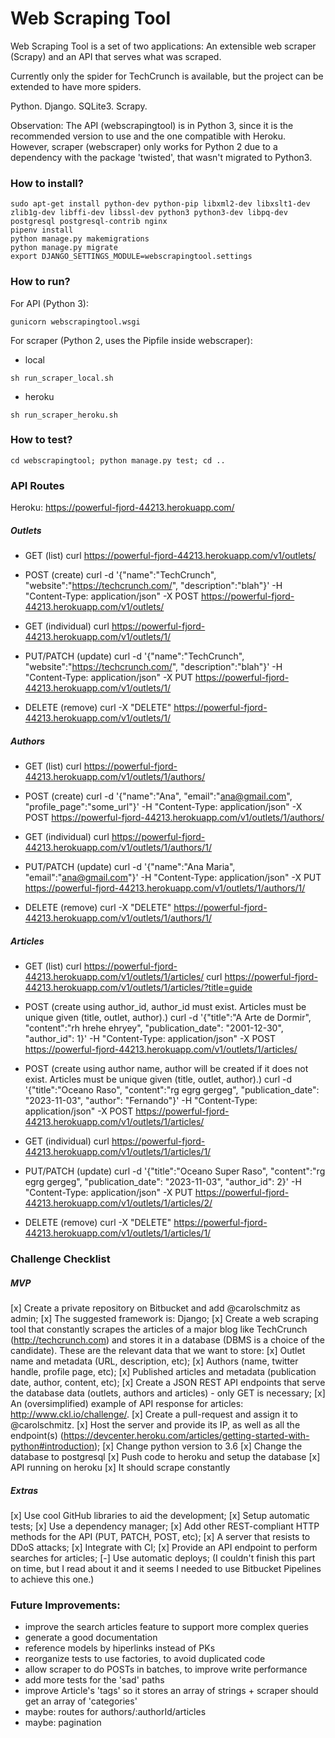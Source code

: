 # Web Scraping Tool #

Web Scraping Tool is a set of two applications: An extensible web scraper (Scrapy) and an API that serves what was scraped.

Currently only the spider for TechCrunch is available, but the project can be extended to have more spiders.

Python. Django. SQLite3. Scrapy.

Observation: The API (webscrapingtool) is in Python 3, since it is the recommended version to use and the one compatible with Heroku. However, scraper (webscraper) only works for Python 2 due to a dependency with the package 'twisted', that wasn't migrated to Python3.

### How to install? ###

```
sudo apt-get install python-dev python-pip libxml2-dev libxslt1-dev zlib1g-dev libffi-dev libssl-dev python3 python3-dev libpq-dev postgresql postgresql-contrib nginx
pipenv install
python manage.py makemigrations
python manage.py migrate
export DJANGO_SETTINGS_MODULE=webscrapingtool.settings
```

### How to run? ###

For API (Python 3):
```
gunicorn webscrapingtool.wsgi
```

For scraper (Python 2, uses the Pipfile inside webscraper):
- local
```
sh run_scraper_local.sh
```

- heroku
```
sh run_scraper_heroku.sh
```

### How to test? ###

```
cd webscrapingtool; python manage.py test; cd ..
```

### API Routes ###

Heroku: https://powerful-fjord-44213.herokuapp.com/

##### Outlets

- GET (list)
curl https://powerful-fjord-44213.herokuapp.com/v1/outlets/

- POST (create)
curl -d '{"name":"TechCrunch", "website":"https://techcrunch.com/", "description":"blah"}' -H "Content-Type: application/json" -X POST https://powerful-fjord-44213.herokuapp.com/v1/outlets/

- GET (individual)
curl https://powerful-fjord-44213.herokuapp.com/v1/outlets/1/

- PUT/PATCH (update)
curl -d '{"name":"TechCrunch", "website":"https://techcrunch.com/", "description":"blah"}' -H "Content-Type: application/json" -X PUT https://powerful-fjord-44213.herokuapp.com/v1/outlets/1/

- DELETE (remove)
curl -X "DELETE" https://powerful-fjord-44213.herokuapp.com/v1/outlets/1/

##### Authors

- GET (list)
curl https://powerful-fjord-44213.herokuapp.com/v1/outlets/1/authors/

- POST (create)
curl -d '{"name":"Ana", "email":"ana@gmail.com", "profile_page":"some_url"}' -H "Content-Type: application/json" -X POST https://powerful-fjord-44213.herokuapp.com/v1/outlets/1/authors/

- GET (individual)
curl https://powerful-fjord-44213.herokuapp.com/v1/outlets/1/authors/1/

- PUT/PATCH (update)
curl -d '{"name":"Ana Maria", "email":"ana@gmail.com"}' -H "Content-Type: application/json" -X PUT https://powerful-fjord-44213.herokuapp.com/v1/outlets/1/authors/1/

- DELETE (remove)
curl -X "DELETE" https://powerful-fjord-44213.herokuapp.com/v1/outlets/1/authors/1/

##### Articles

- GET (list)
curl https://powerful-fjord-44213.herokuapp.com/v1/outlets/1/articles/
curl https://powerful-fjord-44213.herokuapp.com/v1/outlets/1/articles/?title=guide

- POST (create using author_id, author_id must exist. Articles must be unique given (title, outlet, author).)
curl -d '{"title":"A Arte de Dormir", "content":"rh hrehe ehryey", "publication_date": "2001-12-30", "author_id": 1}' -H "Content-Type: application/json" -X POST https://powerful-fjord-44213.herokuapp.com/v1/outlets/1/articles/

- POST (create using author name, author will be created if it does not exist. Articles must be unique given (title, outlet, author).)
curl -d '{"title":"Oceano Raso", "content":"rg egrg gergeg", "publication_date": "2023-11-03", "author": "Fernando"}' -H "Content-Type: application/json" -X POST https://powerful-fjord-44213.herokuapp.com/v1/outlets/1/articles/

- GET (individual)
curl https://powerful-fjord-44213.herokuapp.com/v1/outlets/1/articles/1/

- PUT/PATCH (update)
curl -d '{"title":"Oceano Super Raso", "content":"rg egrg gergeg", "publication_date": "2023-11-03", "author_id": 2}' -H "Content-Type: application/json" -X PUT https://powerful-fjord-44213.herokuapp.com/v1/outlets/1/articles/2/

- DELETE (remove)
curl -X "DELETE" https://powerful-fjord-44213.herokuapp.com/v1/outlets/1/articles/1/

### Challenge Checklist

##### MVP
[x] Create a private repository on Bitbucket and add @carolschmitz as admin;
[x] The suggested framework is: Django;
[x] Create a web scraping tool that constantly scrapes the articles of a major blog like TechCrunch (http://techcrunch.com) and stores it in a database (DBMS is a choice of the candidate). These are the relevant data that we want to store:
    [x] Outlet name and metadata (URL, description, etc);
    [x] Authors (name, twitter handle, profile page, etc);
    [x] Published articles and metadata (publication date, author, content, etc);
[x] Create a JSON REST API endpoints that serve the database data (outlets, authors and articles) - only GET is necessary;
[x] An (oversimplified) example of API response for articles: http://www.ckl.io/challenge/.
[x] Create a pull-request and assign it to @carolschmitz.
[x] Host the server and provide its IP, as well as all the endpoint(s)  (https://devcenter.heroku.com/articles/getting-started-with-python#introduction);
    [x] Change python version to 3.6
    [x] Change the database to postgresql
    [x] Push code to heroku and setup the database
    [x] API running on heroku
[x] It should scrape constantly

##### Extras
[x] Use cool GitHub libraries to aid the development;
[x] Setup automatic tests;
[x] Use a dependency manager;
[x] Add other REST-compliant HTTP methods for the API (PUT, PATCH, POST, etc);
[x] A server that resists to DDoS attacks;
[x] Integrate with CI;
[x] Provide an API endpoint to perform searches for articles;
[-] Use automatic deploys; (I couldn't finish this part on time, but I read about it and it seems I needed to use Bitbucket Pipelines to achieve this one.)

### Future Improvements:
- improve the search articles feature to support more complex queries
- generate a good documentation
- reference models by hiperlinks instead of PKs
- reorganize tests to use factories, to avoid duplicated code
- allow scraper to do POSTs in batches, to improve write performance
- add more tests for the 'sad' paths
- improve Article's 'tags' so it stores an array of strings + scraper should get an array of 'categories'
- maybe: routes for authors/:authorId/articles
- maybe: pagination
